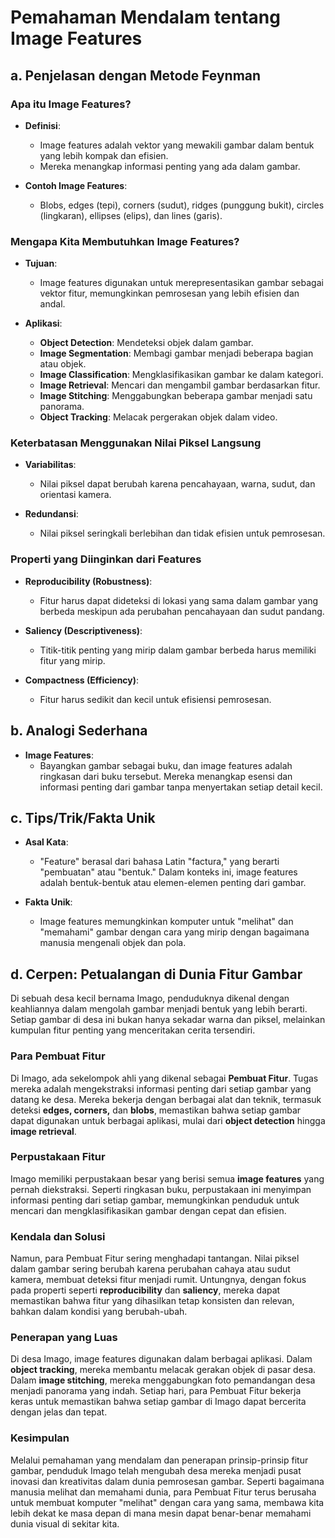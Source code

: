 # Pemahaman Mendalam tentang Image Features

## a. Penjelasan dengan Metode Feynman

### Apa itu Image Features?

- **Definisi**: 
  - Image features adalah vektor yang mewakili gambar dalam bentuk yang lebih kompak dan efisien. 
  - Mereka menangkap informasi penting yang ada dalam gambar.

- **Contoh Image Features**: 
  - Blobs, edges (tepi), corners (sudut), ridges (punggung bukit), circles (lingkaran), ellipses (elips), dan lines (garis).

### Mengapa Kita Membutuhkan Image Features?

- **Tujuan**: 
  - Image features digunakan untuk merepresentasikan gambar sebagai vektor fitur, memungkinkan pemrosesan yang lebih efisien dan andal.

- **Aplikasi**:
  - **Object Detection**: Mendeteksi objek dalam gambar.
  - **Image Segmentation**: Membagi gambar menjadi beberapa bagian atau objek.
  - **Image Classification**: Mengklasifikasikan gambar ke dalam kategori.
  - **Image Retrieval**: Mencari dan mengambil gambar berdasarkan fitur.
  - **Image Stitching**: Menggabungkan beberapa gambar menjadi satu panorama.
  - **Object Tracking**: Melacak pergerakan objek dalam video.

### Keterbatasan Menggunakan Nilai Piksel Langsung

- **Variabilitas**: 
  - Nilai piksel dapat berubah karena pencahayaan, warna, sudut, dan orientasi kamera.
  
- **Redundansi**: 
  - Nilai piksel seringkali berlebihan dan tidak efisien untuk pemrosesan.

### Properti yang Diinginkan dari Features

- **Reproducibility (Robustness)**: 
  - Fitur harus dapat dideteksi di lokasi yang sama dalam gambar yang berbeda meskipun ada perubahan pencahayaan dan sudut pandang.
  
- **Saliency (Descriptiveness)**: 
  - Titik-titik penting yang mirip dalam gambar berbeda harus memiliki fitur yang mirip.
  
- **Compactness (Efficiency)**: 
  - Fitur harus sedikit dan kecil untuk efisiensi pemrosesan.

## b. Analogi Sederhana

- **Image Features**: 
  - Bayangkan gambar sebagai buku, dan image features adalah ringkasan dari buku tersebut. Mereka menangkap esensi dan informasi penting dari gambar tanpa menyertakan setiap detail kecil.

## c. Tips/Trik/Fakta Unik

- **Asal Kata**: 
  - "Feature" berasal dari bahasa Latin "factura," yang berarti "pembuatan" atau "bentuk." Dalam konteks ini, image features adalah bentuk-bentuk atau elemen-elemen penting dari gambar.
  
- **Fakta Unik**: 
  - Image features memungkinkan komputer untuk "melihat" dan "memahami" gambar dengan cara yang mirip dengan bagaimana manusia mengenali objek dan pola.

## d. Cerpen: Petualangan di Dunia Fitur Gambar

Di sebuah desa kecil bernama Imago, penduduknya dikenal dengan keahliannya dalam mengolah gambar menjadi bentuk yang lebih berarti. Setiap gambar di desa ini bukan hanya sekadar warna dan piksel, melainkan kumpulan fitur penting yang menceritakan cerita tersendiri.

### Para Pembuat Fitur

Di Imago, ada sekelompok ahli yang dikenal sebagai **Pembuat Fitur**. Tugas mereka adalah mengekstraksi informasi penting dari setiap gambar yang datang ke desa. Mereka bekerja dengan berbagai alat dan teknik, termasuk deteksi **edges, corners,** dan **blobs**, memastikan bahwa setiap gambar dapat digunakan untuk berbagai aplikasi, mulai dari **object detection** hingga **image retrieval**.

### Perpustakaan Fitur

Imago memiliki perpustakaan besar yang berisi semua **image features** yang pernah diekstraksi. Seperti ringkasan buku, perpustakaan ini menyimpan informasi penting dari setiap gambar, memungkinkan penduduk untuk mencari dan mengklasifikasikan gambar dengan cepat dan efisien.

### Kendala dan Solusi

Namun, para Pembuat Fitur sering menghadapi tantangan. Nilai piksel dalam gambar sering berubah karena perubahan cahaya atau sudut kamera, membuat deteksi fitur menjadi rumit. Untungnya, dengan fokus pada properti seperti **reproducibility** dan **saliency**, mereka dapat memastikan bahwa fitur yang dihasilkan tetap konsisten dan relevan, bahkan dalam kondisi yang berubah-ubah.

### Penerapan yang Luas

Di desa Imago, image features digunakan dalam berbagai aplikasi. Dalam **object tracking**, mereka membantu melacak gerakan objek di pasar desa. Dalam **image stitching**, mereka menggabungkan foto pemandangan desa menjadi panorama yang indah. Setiap hari, para Pembuat Fitur bekerja keras untuk memastikan bahwa setiap gambar di Imago dapat bercerita dengan jelas dan tepat.

### Kesimpulan

Melalui pemahaman yang mendalam dan penerapan prinsip-prinsip fitur gambar, penduduk Imago telah mengubah desa mereka menjadi pusat inovasi dan kreativitas dalam dunia pemrosesan gambar. Seperti bagaimana manusia melihat dan memahami dunia, para Pembuat Fitur terus berusaha untuk membuat komputer "melihat" dengan cara yang sama, membawa kita lebih dekat ke masa depan di mana mesin dapat benar-benar memahami dunia visual di sekitar kita.
